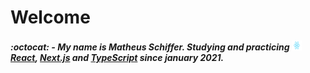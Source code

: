 # Welcome

##### :octocat: - My name is Matheus Schiffer. Studying and practicing <img src="React.svg" width="16px" height="16px"></img>[React](https://www.reactjs.org), [Next.js](https://nextjs.org/) and [TypeScript](https://www.typescriptlang.org/) since january 2021.

